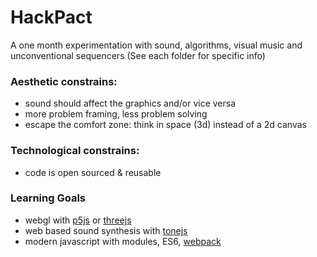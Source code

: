 # HackPact
A one month experimentation with sound, algorithms, visual music and unconventional sequencers
(See each folder for specific info)

### Aesthetic constrains:
- sound should affect the graphics and/or vice versa
- more problem framing, less problem solving
- escape the comfort zone: think in space (3d) instead of a 2d canvas 

### Technological constrains:
- code is open sourced & reusable

### Learning Goals
- webgl with [p5js](https://p5js.org/) or [threejs](https://threejs.org/)
- web based sound synthesis with [tonejs](https://tonejs.github.io/)
- modern javascript with modules, ES6, [webpack](https://webpack.js.org/)


